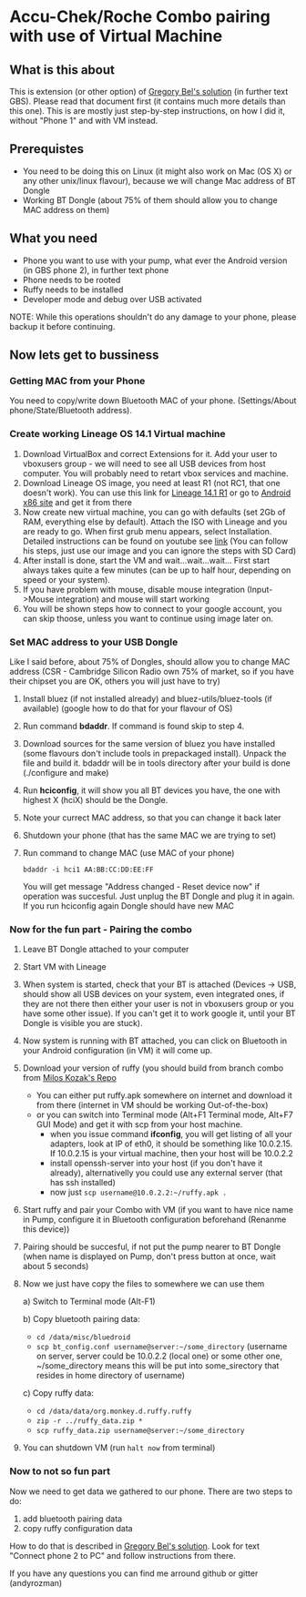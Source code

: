 # Accu-Chek/Roche Combo pairing with use of Virtual Machine 

## What is this about

This is extension (or other option) of [Gregory Bel's solution](https://github.com/gregorybel/combo-pairing) (in further text GBS). Please read that document first (it contains much more details than this one). This is are mostly just step-by-step instructions, on how I did it, without "Phone 1" and with VM instead.

## Prerequistes

- You need to be doing this on Linux (it might also work on Mac (OS X) or any other unix/linux flavour), because we will change Mac address of BT Dongle
- Working BT Dongle (about 75% of them should allow you to change MAC address on them)


## What you need

- Phone you want to use with your pump, what ever the Android version (in GBS phone 2), in further text phone
- Phone needs to be rooted
- Ruffy needs to be installed
- Developer mode and debug over USB activated

NOTE: While this operations shouldn't do any damage to your phone, please backup it before continuing.



## Now lets get to bussiness

### Getting MAC from your Phone

You need to copy/write down Bluetooth MAC of your phone. (Settings/About phone/State/Bluetooth address). 


### Create working Lineage OS 14.1 Virtual machine


1. Download VirtualBox and correct Extensions for it. Add your user to vboxusers group - we will need to see all USB devices from host computer. You will probably need to retart vbox services and machine.
2. Download Lineage OS image, you need at least R1 (not RC1, that one doesn't work). You can use this link for [Lineage 14.1 R1](https://www.fosshub.com/Android-x86.html/cm-x86-14.1-r1.iso) or go to [Android x86 site](http://www.android-x86.org) and get it from there 
3. Now create new virtual machine, you can go with defaults (set 2Gb of RAM, everything else by default). Attach the ISO with Lineage and you are ready to go. When first grub menu appears, select Installation. Detailed instructions can be found on youtube see [link](https://www.youtube.com/watch?v=WnpOL-Gvsxs) (You can follow his steps, just use our image and you can ignore the steps with SD Card)
4. After install is done, start the VM and wait...wait...wait... First start always takes quite a few minutes (can be up to half hour, depending on speed or your system). 
5. If you have problem with mouse, disable mouse integration (Input->Mouse integration) and mouse will start working
6. You will be shown steps how to connect to your google account, you can skip thoose, unless you want to continue using image later on.


### Set MAC address to your USB Dongle

Like I said before, about 75% of Dongles, should allow you to change MAC address (CSR - Cambridge Silicon Radio own 75% of market, so if you have their chipset you are OK, others you will just have to try)

1. Install bluez (if not installed already) and bluez-utils/bluez-tools (if available) (google how to do that for your flavour of OS)
2. Run command **bdaddr**. If command is found skip to step 4.
3. Download sources for the same version of bluez you have installed (some flavours don't include tools in prepackaged install). Unpack the file and build it. bdaddr will be in tools directory after your build is done (./configure and make)
4. Run **hciconfig**, it will show you all BT devices you have, the one with highest X (hciX) should be the Dongle.
5. Note your currect MAC address, so that you can change it back later
6. Shutdown your phone (that has the same MAC we are trying to set)
7. Run command to change MAC (use MAC of your phone)

    ``` bdaddr -i hci1 AA:BB:CC:DD:EE:FF ```

   You will get message "Address changed - Reset device now" if operation was succesful. Just unplug the BT Dongle and plug it in again. If you run hciconfig again Dongle should have new MAC


### Now for the fun part - Pairing the combo

1. Leave BT Dongle attached to your computer
2. Start VM with Lineage
3. When system is started, check that your BT is attached (Devices -> USB, should show all USB devices on your system, even integrated ones, if they are not there then either your user is not in vboxusers group or you have some other issue). If you can't get it to work google it, until your BT Dongle is visible you are stuck).
4. Now system is running with BT attached, you can click on Bluetooth in your Android configuration (in VM) it will come up.
5. Download your version of ruffy (you should build from branch combo from [Milos Kozak's Repo](https://github.com/MilosKozak/ruffy)
	
	- You can either put ruffy.apk somewhere on internet and download it from there (internet in VM should be working Out-of-the-box)
	- or you can switch into Terminal mode (Alt+F1 Terminal mode, Alt+F7 GUI Mode) and get it with scp from your host machine.
		- when you issue command **ifconfig**, you will get listing of all your adapters, look at IP of eth0, it should be something like 10.0.2.15. If 10.0.2.15 is your virtual machine, then your host will be 10.0.2.2
		- install openssh-server into your host (if you don't have it already), alternativelly you could use any external server (that has ssh installed)
	    - now just ```scp username@10.0.2.2:~/ruffy.apk .```
	    
6. Start ruffy and pair your Combo with VM (if you want to have nice name in Pump, configure it in Bluetooth configuration beforehand (Renanme this device))
7. Pairing should be succesful, if not put the pump nearer to BT Dongle (when name is displayed on Pump, don't press button at once, wait about 5 seconds)
8. Now we just have copy the files to somewhere we can use them

	a) Switch to Terminal mode (Alt-F1)
	
	b) Copy bluetooth pairing data:
	- ```cd /data/misc/bluedroid```
	- ```scp bt_config.conf username@server:~/some_directory``` (username on server, server could be 10.0.2.2 (local one) or some other one, ~/some_directory means this will be put into some_sirectory that resides in home directory of username)
		
	c) Copy ruffy data:
	- ```cd /data/data/org.monkey.d.ruffy.ruffy```
	- ```zip -r ../ruffy_data.zip *```
	- ```scp ruffy_data.zip username@server:~/some_directory```
	
9. You can shutdown VM (run ```halt now``` from terminal)	

### Now to not so fun part

Now we need to get data we gathered to our phone. There are two steps to do: 
	
1. add bluetooth pairing data
2. copy ruffy configuration data

How to do that is described in [Gregory Bel's solution](https://github.com/gregorybel/combo-pairing/README.md). Look for text "Connect phone 2 to PC" and follow instructions from there.


If you have any questions you can find me arround github or gitter (andyrozman)
